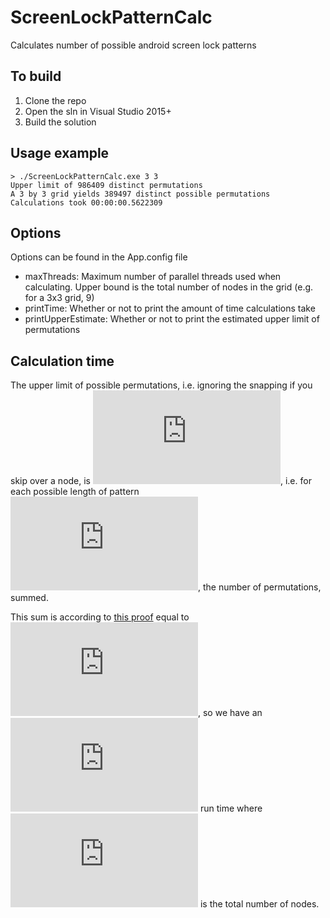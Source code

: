 # ScreenLockPatternCalc
Calculates number of possible android screen lock patterns

## To build

1. Clone the repo
2. Open the sln in Visual Studio 2015+
3. Build the solution

## Usage example

    > ./ScreenLockPatternCalc.exe 3 3
    Upper limit of 986409 distinct permutations
    A 3 by 3 grid yields 389497 distinct possible permutations
    Calculations took 00:00:00.5622309

## Options

Options can be found in the App.config file

 - maxThreads: Maximum number of parallel threads used when calculating. Upper bound is the total number of nodes in the grid (e.g. for a 3x3 grid, 9)
 - printTime: Whether or not to print the amount of time calculations take
 - printUpperEstimate: Whether or not to print the estimated upper limit of permutations
 
 ## Calculation time
 
 The upper limit of possible permutations, i.e. ignoring the snapping if you skip over a node, is ![](https://latex.codecogs.com/svg.latex?%5Csum_%7Br%3D1%7D%5En%20nPr%20%3D%20%5Csum_%7Br%3D1%7D%5En%20%5Cfrac%7Bn%21%7D%7B%28n-r%29%21%7D), i.e. for each possible length of pattern ![](https://latex.codecogs.com/svg.latex?r), the number of permutations, summed.
 
 This sum is according to [this proof](https://math.stackexchange.com/a/161317) equal to ![](https://latex.codecogs.com/svg.latex?%5Cleft%20%5Clfloor%20n%21e%20%5Cright%20%5Crfloor), so we have an ![](https://latex.codecogs.com/svg.latex?O%28n%21%29) run time where ![](https://latex.codecogs.com/svg.latex?n) is the total number of nodes.
